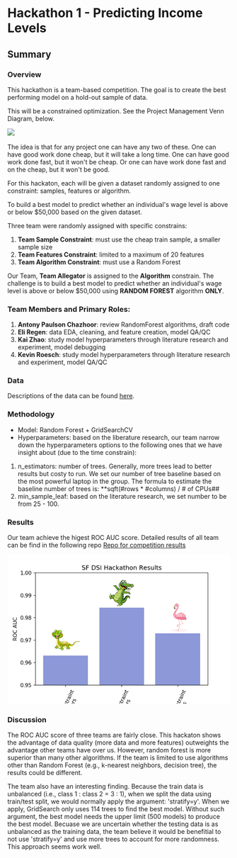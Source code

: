 # Hackathon 1 - Predicting Income Levels


## Summary

### Overview

This hackathon is a team-based competition. The goal is to create the best performing model on a hold-out sample of data. 

This will be a constrained optimization. See the Project Management Venn Diagram, below.

![](https://berkonomics.com/wp-content/uploads/2015/11/goodfastcheap1-1.png)

The idea is that for any project one can have any two of these. One can have good work done cheap, but it will take a long time. One can have good work done fast, but it won't be cheap. Or one can have work done fast and on the cheap, but it won't be good.


For this hackaton, each will be given a dataset randomly assigned to one constraint: samples, features or algorithm.

To build a best model to predict whether an individual's wage level is above or below $50,000 based on the given dataset.

Three team were randomly assigned with specific constrains:

1. **Team Sample Constraint**: must use the cheap train sample, a smaller sample size
2. **Team Features Constraint**: limited to a maximum of 20 features
3. **Team Algorithm Constraint**: must use a Random Forest

Our Team, **Team Allegator** is assigned to the **Algorithm** constrain. The challenge is to build a best model to predict whether an individual's wage level is above or below $50,000 using **RANDOM FOREST** algorithm **ONLY**.

### Team Members and Primary Roles:
1. **Antony Paulson Chazhoor**: review RandomForest algorithms, draft code
2. **Eli Regen**: data EDA, cleaning, and feature creation, model QA/QC
3. **Kai Zhao**: study model hyperparameters through literature research and experiment, model debugging
4. **Kevin Roesch**: study model hyperparameters through literature research and experiment, model QA/QC

### Data
Descriptions of the data can be found [here](https://archive.ics.uci.edu/ml/datasets/adult). 

### Methodology
- Model: Random Forest + GridSearchCV
- Hyperparameters: based on the liberature research, our team narrow down the hyperparameters options to the following ones that we have insight about (due to the time constrain):
1. n_estimators: number of trees. Generally, more trees lead to better results but costy to run. We set our number of tree baseline based on the most powerful laptop in the group. The formula to estimate the baseline number of trees is: 
   **sqft(#rows * #columns) / # of CPUs##
2. min_sample_leaf: based on the literature research, we set number to be from 25 - 100.

### Results
Our team achieve the higest ROC AUC score. Detailed results of all team can be find in the following repo
[Repo for competition results](https://git.generalassemb.ly/DSI-US-8/SF-Flex-8/tree/master/hackathon_results)

![](./hackathon_result.png)

### Discussion
The ROC AUC score of three teams are fairly close. This hackaton shows the advantage of data quality (more data and more features) outweights the advantage other teams have over us. However, random forest is more superior than many other algorithms. If the team is limited to use algorithms other than Random Forest (e.g., k-nearest neighbors, decision tree), the results could be different.

The team also have an interesting finding. Because the train data is unbalanced (i.e., class 1 : class 2 = 3 : 1), when we split the data using train/test split, we would normally apply the argument: 'stratify=y'. When we apply, GridSearch only uses 114 trees to find the best model. Without such argument, the best model needs the upper limit (500 models) to produce the best model. Becuase we are uncertain whether the testing data is as unbalanced as the training data, the team believe it would be benefitial to not use 'stratify=y' and use more trees to account for more randomness. This approach seems work well.





